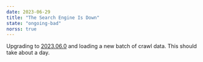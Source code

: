```yaml
---
date: 2023-06-29
title: "The Search Engine Is Down"
state: "ongoing-bad"
norss: true
---
```

Upgrading to <a href="/release-notes/v2023-06-0" rel="nofollow">2023.06.0</a> and loading a
new batch of crawl data. This should take about a day.